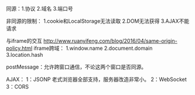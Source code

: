 同源：1.协议 2.域名 3.端口号

非同源的限制：
1.cookie和LocalStorage无法读取
2.DOM无法获得
3.AJAX不能请求

与iframe的交互
http://www.ruanyifeng.com/blog/2016/04/same-origin-policy.html
iframe跨域：
1.window.name  2.document.domain   3.location.hash


postMessage：允许跨窗口通信，不论这两个窗口是否同源。

AJAX：
1：JSONP
老式浏览器全部支持，服务器改造非常小。
2：WebSocket
3：CORS